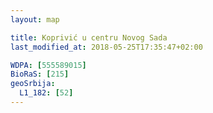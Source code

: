 ```yaml
---
layout: map

title: Koprivić u centru Novog Sada
last_modified_at: 2018-05-25T17:35:47+02:00

WDPA: [555589015]
BioRaS: [215]
geoSrbija:
  L1_182: [52]
---
```

